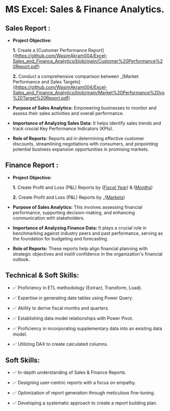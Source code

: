 # MS Excel: Sales & Finance Analytics.



## Sales Report :
- **Project Objective:** 

    **1.** Create a [Customer Performance Report]((https://github.com/WasimAkram004/Excel-Sales_and_Finance_Analytics/blob/main/Customer%20Performance%20Report.pdf)

    **2.** Conduct a comprehensive comparison between _[Market Performance and Sales Targets]((https://github.com/WasimAkram004/Excel-Sales_and_Finance_Analytics/blob/main/Market%20Performance%20vs%20Target%20Report.pdf)

- **Purpose of Sales Analytics:** Empowering businesses to monitor and assess their sales activities and overall performance.

- **Importance of Analyzing Sales Data:** It helps identify sales trends and track crucial Key Performance Indicators (KPIs).

- **Role of Reports:** Reports aid in determining effective customer discounts, streamlining negotiations with consumers, and pinpointing potential business expansion opportunities in promising markets.


## Finance Report :

- **Project Objective:** 

    **1.** Create Profit and Loss (P&L) Reports by _([Fiscal Year](https://github.com/WasimAkram004/Excel-Sales-Finance_Analytics/blob/main/P%26L%20Statement%20by%20Fiscal%20Year.pdf))_ & ([Months](https://github.com/WasimAkram004/Excel-Sales-Finance_Analytics/blob/main/P%20%26%20L%20Statement%20By%20Months.pdf))

   **2.** Create Profit and Loss (P&L) Reports by _([Markets](https://github.com/WasimAkram004/Excel-Sales-Finance_Analytics/blob/main/P%20%26%20L%20Statement%20by%20Markets.pdf))

- **Purpose of Sales Analytics:** This involves assessing financial performance, supporting decision-making, and enhancing communication with stakeholders.


- **Importance of Analyzing Finance Data:** It plays a crucial role in benchmarking against industry peers and past performance, serving as the foundation for budgeting and forecasting.

- **Role of Reports:** These reports help align financial planning with strategic objectives and instill confidence in the organization's financial outlook.


## Technical & Soft Skills:
- ✅	Proficiency in ETL methodology (Extract, Transform, Load).

- ✅	Expertise in generating date tables using Power Query.

- ✅	Ability to derive fiscal months and quarters.

- ✅	Establishing data model relationships with Power Pivot.

- ✅	Proficiency in incorporating supplementary data into an existing data model.

- ✅	Utilizing DAX to create calculated columns.

## Soft Skills:
- ✅	In-depth understanding of Sales & Finance Reports.

- ✅	Designing user-centric reports with a focus on empathy.

- ✅	Optimization of report generation through meticulous fine-tuning.

- ✅	Developing a systematic approach to create a report building plan.          


